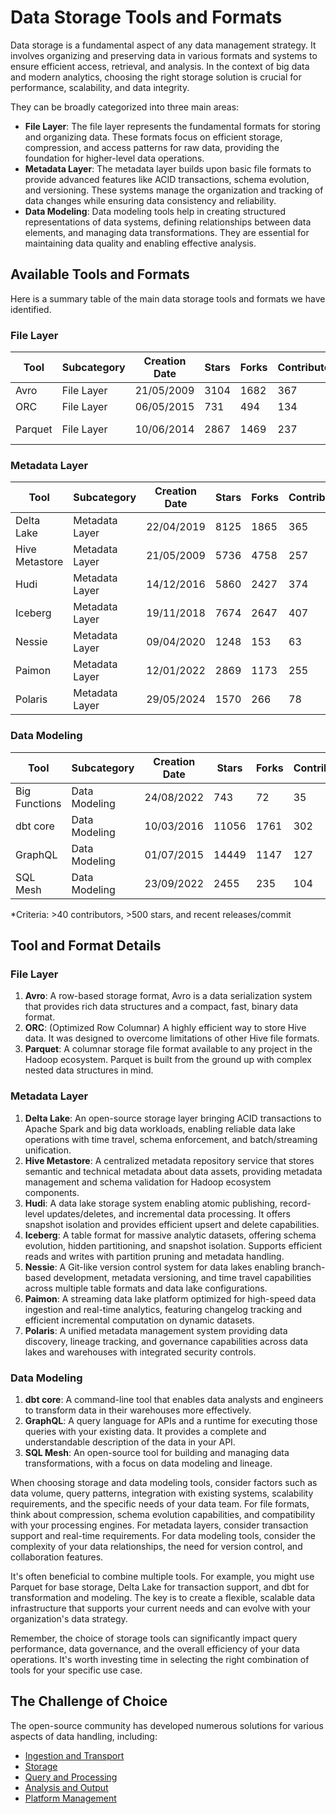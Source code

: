 # Data Storage Tools and Formats

Data storage is a fundamental aspect of any data management strategy. It involves organizing and preserving data in various formats and systems to ensure efficient access, retrieval, and analysis. In the context of big data and modern analytics, choosing the right storage solution is crucial for performance, scalability, and data integrity.

They can be broadly categorized into three main areas:
- **File Layer**: The file layer represents the fundamental formats for storing and organizing data. These formats focus on efficient storage, compression, and access patterns for raw data, providing the foundation for higher-level data operations.
- **Metadata Layer**: The metadata layer builds upon basic file formats to provide advanced features like ACID transactions, schema evolution, and versioning. These systems manage the organization and tracking of data changes while ensuring data consistency and reliability.
- **Data Modeling**: Data modeling tools help in creating structured representations of data systems, defining relationships between data elements, and managing data transformations. They are essential for maintaining data quality and enabling effective analysis.

## Available Tools and Formats

Here is a summary table of the main data storage tools and formats we have identified.

### File Layer

| Tool | Subcategory | Creation Date | Stars | Forks | Contributors | Last Release | Latest Commit | Meets Criteria* | Link |
|---|---|---|---|---|---|---|---|---|---|
| Avro | File Layer | 21/05/2009 | 3104 | 1682 | 367 | 05/08/2024 | 28/06/2025 | Yes | https://github.com/apache/avro |
| ORC | File Layer | 06/05/2015 | 731 | 494 | 134 | 04/07/2025 | 04/07/2025 | Yes | https://github.com/apache/orc |
| Parquet | File Layer | 10/06/2014 | 2867 | 1469 | 237 | 29/04/2025 | 27/06/2025 | Yes | https://github.com/apache/parquet-mr |

### Metadata Layer

| Tool | Subcategory | Creation Date | Stars | Forks | Contributors | Last Release | Latest Commit | Meets Criteria* | Link |
|---|---|---|---|---|---|---|---|---|---|
| Delta Lake | Metadata Layer | 22/04/2019 | 8125 | 1865 | 365 | 09/06/2025 | 04/07/2025 | Yes | https://github.com/delta-io/delta |
| Hive Metastore | Metadata Layer | 21/05/2009 | 5736 | 4758 | 257 | N/A | 06/07/2025 | Yes | https://github.com/apache/hive |
| Hudi | Metadata Layer | 14/12/2016 | 5860 | 2427 | 374 | 02/05/2025 | 03/07/2025 | Yes | https://github.com/apache/hudi |
| Iceberg | Metadata Layer | 19/11/2018 | 7674 | 2647 | 407 | 28/05/2025 | 05/07/2025 | Yes | https://github.com/apache/iceberg |
| Nessie | Metadata Layer | 09/04/2020 | 1248 | 153 | 63 | 12/06/2025 | 04/07/2025 | Yes | https://github.com/projectnessie/nessie |
| Paimon | Metadata Layer | 12/01/2022 | 2869 | 1173 | 255 | N/A | 04/07/2025 | Yes | https://github.com/apache/paimon |
| Polaris | Metadata Layer | 29/05/2024 | 1570 | 266 | 78 | 25/02/2025 | 05/07/2025 | Yes | https://github.com/apache/polaris |

### Data Modeling

| Tool | Subcategory | Creation Date | Stars | Forks | Contributors | Last Release | Latest Commit | Meets Criteria* | Link |
|---|---|---|---|---|---|---|---|---|---|
| Big Functions | Data Modeling | 24/08/2022 | 743 | 72 | 35 | 15/05/2025 | 26/05/2025 | No | https://github.com/unytics/bigfunctions |
| dbt core | Data Modeling | 10/03/2016 | 11056 | 1761 | 302 | 02/07/2025 | 03/07/2025 | Yes | https://github.com/dbt-labs/dbt-core |
| GraphQL | Data Modeling | 01/07/2015 | 14449 | 1147 | 127 | 27/10/2021 | 03/07/2025 | Yes | https://github.com/graphql/graphql-spec |
| SQL Mesh | Data Modeling | 23/09/2022 | 2455 | 235 | 104 | 04/07/2025 | 04/07/2025 | Yes | https://github.com/TobikoData/sqlmesh |

*Criteria: >40 contributors, >500 stars, and recent releases/commit

## Tool and Format Details

### File Layer

1. **Avro**: A row-based storage format, Avro is a data serialization system that provides rich data structures and a compact, fast, binary data format.
2. **ORC**: (Optimized Row Columnar) A highly efficient way to store Hive data. It was designed to overcome limitations of other Hive file formats.
3. **Parquet**: A columnar storage file format available to any project in the Hadoop ecosystem. Parquet is built from the ground up with complex nested data structures in mind.

### Metadata Layer

1. **Delta Lake**: An open-source storage layer bringing ACID transactions to Apache Spark and big data workloads, enabling reliable data lake operations with time travel, schema enforcement, and batch/streaming unification.
2. **Hive Metastore**: A centralized metadata repository service that stores semantic and technical metadata about data assets, providing metadata management and schema validation for Hadoop ecosystem components.
3. **Hudi**: A data lake storage system enabling atomic publishing, record-level updates/deletes, and incremental data processing. It offers snapshot isolation and provides efficient upsert and delete capabilities.
4. **Iceberg**: A table format for massive analytic datasets, offering schema evolution, hidden partitioning, and snapshot isolation. Supports efficient reads and writes with partition pruning and metadata handling.
5. **Nessie**: A Git-like version control system for data lakes enabling branch-based development, metadata versioning, and time travel capabilities across multiple table formats and data lake configurations.
6. **Paimon**: A streaming data lake platform optimized for high-speed data ingestion and real-time analytics, featuring changelog tracking and efficient incremental computation on dynamic datasets.
7. **Polaris**: A unified metadata management system providing data discovery, lineage tracking, and governance capabilities across data lakes and warehouses with integrated security controls.

### Data Modeling

1. **dbt core**: A command-line tool that enables data analysts and engineers to transform data in their warehouses more effectively.
2. **GraphQL**: A query language for APIs and a runtime for executing those queries with your existing data. It provides a complete and understandable description of the data in your API.
3. **SQL Mesh**: An open-source tool for building and managing data transformations, with a focus on data modeling and lineage.

When choosing storage and data modeling tools, consider factors such as data volume, query patterns, integration with existing systems, scalability requirements, and the specific needs of your data team. For file formats, think about compression, schema evolution capabilities, and compatibility with your processing engines. For metadata layers, consider transaction support and real-time requirements. For data modeling tools, consider the complexity of your data relationships, the need for version control, and collaboration features.

It's often beneficial to combine multiple tools. For example, you might use Parquet for base storage, Delta Lake for transaction support, and dbt for transformation and modeling. The key is to create a flexible, scalable data infrastructure that supports your current needs and can evolve with your organization's data strategy.

Remember, the choice of storage tools can significantly impact query performance, data governance, and the overall efficiency of your data operations. It's worth investing time in selecting the right combination of tools for your specific use case.

## The Challenge of Choice
The open-source community has developed numerous solutions for various aspects of data handling, including:
- [Ingestion and Transport](01.ingestion_and_transport.md)
- [Storage](02.storage.md)
- [Query and Processing](03.query_and_processing.md)
- [Analysis and Output](04.analysis_and_output.md)
- [Platform Management](05.platform_management.md)